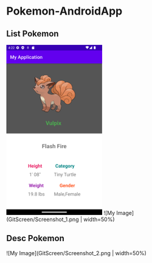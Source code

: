 # Pokemon-AndroidApp
## List Pokemon
<img src="GitScreen/Screenshot_1.png" width="50%">
![My Image](GitScreen/Screenshot_1.png | width=50%)

## Desc Pokemon
![My Image](GitScreen/Screenshot_2.png | width=50%)
